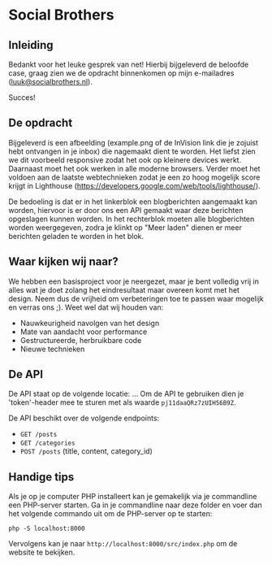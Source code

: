 # Social Brothers
## Inleiding
Bedankt voor het leuke gesprek van net! 
Hierbij bijgeleverd de beloofde case, graag zien we de opdracht binnenkomen op mijn e-mailadres (luuk@socialbrothers.nl).

Succes!

## De opdracht
Bijgeleverd is een afbeelding (example.png of de InVision link die je zojuist hebt ontvangen in je inbox) die nagemaakt dient te worden. Het liefst zien we dit voorbeeld responsive zodat het ook op kleinere devices werkt. Daarnaast moet het ook werken in alle moderne browsers. Verder moet het voldoen aan de laatste webtechnieken zodat je een zo hoog mogelijk score krijgt in Lighthouse (https://developers.google.com/web/tools/lighthouse/).

De bedoeling is dat er in het linkerblok een blogberichten aangemaakt kan worden, hiervoor is er door ons een API gemaakt waar deze berichten opgeslagen kunnen worden. In het rechterblok moeten alle blogberichten worden weergegeven, zodra je klinkt op "Meer laden" dienen er meer berichten geladen te worden in het blok.

## Waar kijken wij naar?
We hebben een basisproject voor je neergezet, maar je bent volledig vrij in alles wat je doet zolang het eindresultaat maar overeen komt met het design. Neem dus de vrijheid om verbeteringen toe te passen waar mogelijk en verras ons ;). Weet wel dat wij houden van:

* Nauwkeurigheid navolgen van het design
* Mate van aandacht voor performance
* Gestructureerde, herbruikbare code
* Nieuwe technieken

## De API
De API staat op de volgende locatie: ...
Om de API te gebruiken dien je 'token'-header mee te sturen met als waarde `pj11daaQRz7zUIH56B9Z`.

De API beschikt over de volgende endpoints:

* `GET /posts`
* `GET /categories` 
* `POST /posts` (title, content, category_id)

## Handige tips
Als je op je computer PHP installeert kan je gemakelijk via je commandline een PHP-server starten. Ga in je commandline naar deze folder en voer dan het volgende commando uit om de PHP-server op te starten:
```
php -S localhost:8000
```
Vervolgens kan je naar `http://localhost:8000/src/index.php` om de website te bekijken.